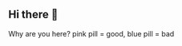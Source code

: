 ## Hi there 👋

<!--
**lumiini/Lumiini** is a ✨ _special_ ✨ repository because its `README.md` (this file) appears on your GitHub profile.
-->

Why are you here? pink pill = good, blue pill = bad
